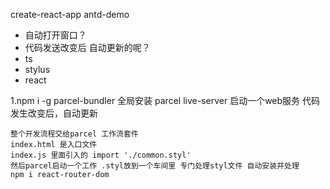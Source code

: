 create-react-app antd-demo
- 自动打开窗口？
- 代码发送改变后 自动更新的呢？
- ts
- stylus 
- react

1.npm i -g parcel-bundler 全局安装
    parcel live-server 启动一个web服务
    代码发生改变后，自动更新

    整个开发流程交给parcel 工作流套件
    index.html 是入口文件
    index.js 里面引入的 import './common.styl'
    然后parcel启动一个工作 .styl放到一个车间里 专门处理styl文件 自动安装并处理
    npm i react-router-dom